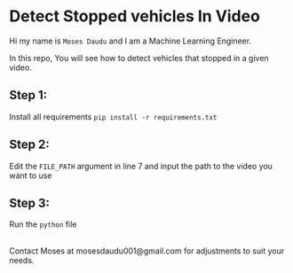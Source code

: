 # Detect Stopped vehicles In Video

Hi my name is `Moses Daudu` and I am a Machine Learning Engineer.

In this repo, You will see how to detect vehicles that stopped in a given video.

## Step 1:
Install all requirements
`pip install -r requirements.txt`

## Step 2:
Edit the `FILE_PATH` argument in line 7 and input the path to the video you want to use

## Step 3:
Run the `python` file

<br>
Contact Moses at mosesdaudu001@gmail.com for adjustments to suit your needs.
</br>
